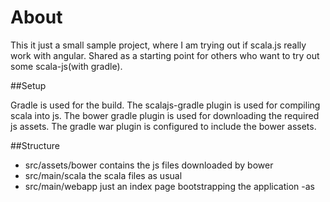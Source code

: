 # About
This it just a small sample project, where I am trying out
if scala.js really work with angular. Shared as a starting point for others who want to try out some scala-js(with
gradle).

##Setup

Gradle is used for the build.
The scalajs-gradle plugin is used for compiling scala into js.
The bower gradle plugin is used for downloading the required js assets.
The gradle war plugin is configured to include the bower assets.

##Structure
- src/assets/bower contains the js files downloaded by bower
- src/main/scala the scala files as usual
- src/main/webapp just an index page bootstrapping the application
-as